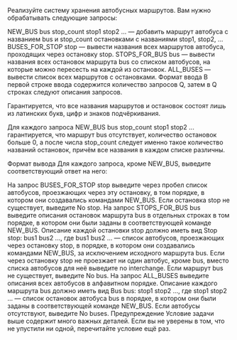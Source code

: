 Реализуйте систему хранения автобусных маршрутов. Вам нужно обрабатывать следующие запросы:

NEW_BUS bus stop_count stop1 stop2 ... — добавить маршрут автобуса с названием bus и stop_count остановками с названиями stop1, stop2, ...
BUSES_FOR_STOP stop — вывести названия всех маршрутов автобуса, проходящих через остановку stop.
STOPS_FOR_BUS bus — вывести названия всех остановок маршрута bus со списком автобусов, на которые можно пересесть на каждой из остановок.
ALL_BUSES — вывести список всех маршрутов с остановками.
Формат ввода
В первой строке ввода содержится количество запросов Q, затем в Q строках следуют описания запросов.

Гарантируется, что все названия маршрутов и остановок состоят лишь из латинских букв, цифр и знаков подчёркивания.

Для каждого запроса NEW_BUS bus stop_count stop1 stop2 ... гарантируется, что маршрут bus отсутствует, количество остановок больше 0, а после числа stop_count следует именно такое количество названий остановок, причём все названия в каждом списке различны.

Формат вывода
Для каждого запроса, кроме NEW_BUS, выведите соответствующий ответ на него:

На запрос BUSES_FOR_STOP stop выведите через пробел список автобусов, проезжающих через эту остановку, в том порядке, в котором они создавались командами NEW_BUS. Если остановка stop не существует, выведите No stop.
На запрос STOPS_FOR_BUS bus выведите описания остановок маршрута bus в отдельных строках в том порядке, в котором они были заданы в соответствующей команде NEW_BUS. Описание каждой остановки stop должно иметь вид Stop stop: bus1 bus2 ..., где bus1 bus2 ... — список автобусов, проезжающих через остановку stop, в порядке, в котором они создавались командами NEW_BUS, за исключением исходного маршрута bus. Если через остановку stop не проезжает ни один автобус, кроме bus, вместо списка автобусов для неё выведите no interchange. Если маршрут bus не существует, выведите No bus.
На запрос ALL_BUSES выведите описания всех автобусов в алфавитном порядке. Описание каждого маршрута bus должно иметь вид Bus bus: stop1 stop2 ..., где stop1 stop2 ... — список остановок автобуса bus в порядке, в котором они были заданы в соответствующей команде NEW_BUS. Если автобусы отсутствуют, выведите No buses.
Предупреждение
Условие задачи выше содержит много важных деталей. Если вы не уверены в том, что не упустили ни одной, перечитайте условие ещё раз.


